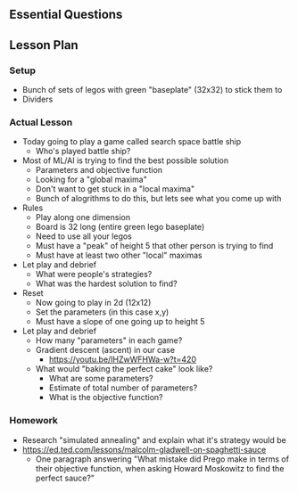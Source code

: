 ## Essential Questions

## Lesson Plan

### Setup

- Bunch of sets of legos with green "baseplate" (32x32) to stick them to
- Dividers

### Actual Lesson

- Today going to play a game called search space battle ship
    - Who's played battle ship?
- Most of ML/AI is trying to find the best possible solution
    - Parameters and objective function
    - Looking for a "global maxima"
    - Don't want to get stuck in a "local maxima"
    - Bunch of alogrithms to do this, but lets see what you come up with
- Rules
    - Play along one dimension
    - Board is 32 long (entire green lego baseplate)
    - Need to use all your legos
    - Must have a "peak" of height 5 that other person is trying to find
    - Must have at least two other "local" maximas
- Let play and debrief
    - What were people's strategies?
    - What was the hardest solution to find?
- Reset
    - Now going to play in 2d (12x12)
    - Set the parameters (in this case x,y)
    - Must have a slope of one going up to height 5
- Let play and debrief
    - How many "parameters" in each game?
    - Gradient descent (ascent) in our case
        - https://youtu.be/IHZwWFHWa-w?t=420
    - What would "baking the perfect cake" look like?
        - What are some parameters?
        - Estimate of total number of parameters?
        - What is the objective function?

### Homework

- Research "simulated annealing" and explain what it's strategy would be
- https://ed.ted.com/lessons/malcolm-gladwell-on-spaghetti-sauce
    - One paragraph answering "What mistake did Prego make in terms of their objective function, when asking Howard Moskowitz to find the perfect sauce?"

